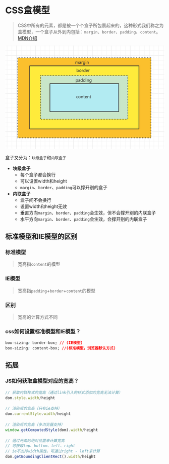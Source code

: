 # CSS盒模型
> CSS中所有的元素，都是被一个个盒子所包裹起来的，这种形式我们称之为盒模型，一个盒子从外到内包括：`margin`、`border`、`padding`、`content`。
> [MDN介绍](https://developer.mozilla.org/zh-CN/docs/Learn/CSS/Building_blocks/The_box_model)

![盒模型图示](./../assets/imgs/CSS/盒模型.png)

盒子又分为：`块级盒子`和`内联盒子`  
+ **块级盒子**
  + 每个盒子都会换行
  + 可以设置width和height
  + `margin`、`border`、`padding`可以撑开别的盒子
+ **内联盒子**
  + 盒子间不会换行
  + 设置width和height无效
  + 垂直方向`margin`、`border`、`padding`会生效，但不会撑开别的内联盒子
  + 水平方向`margin`、`border`、`padding`会生效，会撑开别的内联盒子

## 标准模型和IE模型的区别
### 标准模型
> 宽高指`content`的模型

### IE模型
> 宽高指`padding`+`border`+`content`的模型

### 区别
> 宽高的计算方式不同

### css如何设置标准模型和IE模型？
```css
box-sizing: border-box; // (IE模型)
box-sizing: content-box; //(标准模型，浏览器默认方式)
```

## 拓展
### JS如何获取盒模型对应的宽高？
```javascript
// 获取内联样式的宽高（通过link引入的样式添加的宽高无法计算）
dom.style.width/height

// 渲染后的宽高（只有ie支持）
dom.currentStyle.width/height

// 渲染后的宽高（多浏览器支持）
window.getComputedStyle(dom).width/height

// 通过元素的绝对位置来计算宽高
// 可获取top、bottom、left、right
// ie不支持width属性，可通过right - left来计算
dom.getBoundingClientRect().width/height
```
    
